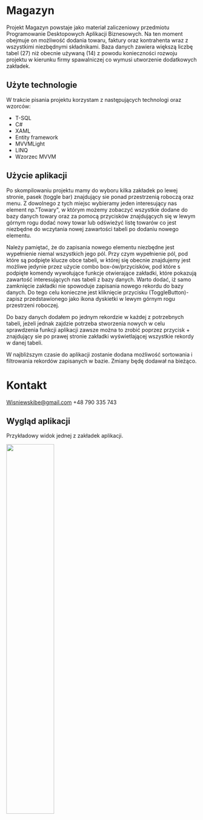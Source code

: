 # Magazyn
Projekt Magazyn powstaje jako materiał zaliczeniowy przedmiotu Programowanie Desktopowych Aplikacji Biznesowych.
Na ten moment obejmuje on możliwość dodania towaru, faktury oraz kontrahenta wraz z wszystkimi niezbędnymi składnikami.
Baza danych zawiera większą liczbę tabel (27) niż obecnie używaną (14) z powodu konieczności rozwoju projektu w kierunku firmy spawalniczej 
co wymusi utworzenie dodatkowych zakładek.

## Użyte technologie
W trakcie pisania projektu korzystam z następujących technologi oraz wzorców:
<ul>
  <li>T-SQL</li>
  <li>C#</li>
  <li>XAML</li>
  <li>Entity framework</li>
  <li>MVVMLight</li>
  <li>LINQ</li>
  <li>Wzorzec MVVM</li>
</ul>

## Użycie aplikacji
Po skompilowaniu projektu mamy do wyboru kilka zakładek po lewej stronie, pasek (toggle bar) znajdujący sie ponad przestrzenią roboczą oraz menu.
Z dowolnego z tych miejsc wybieramy jeden interesujący nas element np."Towary", w którym możemy zobaczyć wszystkie dodane do bazy danych towary oraz za pomocą przycisków znajdujących się w lewym górnym rogu
dodać nowy towar lub odświeżyć listę towarów co jest niezbędne do wczytania nowej zawartości tabeli po dodaniu nowego elementu.

Należy pamiętać, że do zapisania nowego elementu niezbędne jest wypełnienie niemal wszystkich jego pól. Przy czym wypełnienie pól, pod które są podpięte klucze obce tabeli, w której się obecnie znajdujemy 
jest możliwe jedynie przez użycie combo box-ów/przycisków, pod które s podpięte komendy wywołujące funkcje otwierające zakładki, które pokazują zawartość interesujących nas tabeli z bazy danych.
Warto dodać, iż samo zamknięcie zakładki nie spowoduje zapisania nowego rekordu do bazy danych. Do tego celu konieczne jest kliknięcie przycisku (ToggleButton)-zapisz przedstawionego jako ikona dyskietki w 
lewym górnym rogu przestrzeni roboczej.

Do bazy danych dodałem po jednym rekordzie w każdej z potrzebnych tabeli, jeżeli jednak zajdzie potrzeba stworzenia nowych w celu sprawdzenia funkcji aplikacji zawsze można to zrobić poprzez przycisk + 
znajdujący sie po prawej stronie zakładki wyświetlającej wszystkie rekordy w danej tabeli.

W najbliższym czasie do aplikacji zostanie dodana możliwość sortowania i filtrowania rekordów zapisanych w bazie. Zmiany będę dodawał na bieżąco.

# Kontakt
Wisniewskibe@gmail.com
+48 790 335 743

## Wygląd aplikacji
Przykładowy widok jednej z zakładek aplikacji.

<img src="https://github.com/TadeuszWisniewski/Prezentacja/assets/143537984/7e877ece-86bd-4a16-a03a-8d25debe413f" width="50%" height="50%"></imp>



